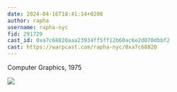 ```yaml
---
date: 2024-04-16T18:41:14+0200
author: rapha
username: rapha-nyc
fid: 291729
cast_id: 0xa7c68820aaa23934ff5ff12b60ac6e2d070dbbf2
cast: https://warpcast.com/rapha-nyc/0xa7c68820
---
```

Computer Graphics, 1975  

![](https://imagedelivery.net/BXluQx4ige9GuW0Ia56BHw/1ddd5bcb-a7db-4fcb-1e38-f9c4cdd5c600/original)